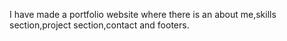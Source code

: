 I have made a portfolio website where there is an about me,skills section,project section,contact and footers.
